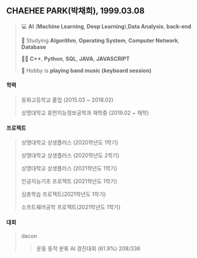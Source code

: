 ## CHAEHEE PARK(박채희), 1999.03.08
> 💻 **AI** (**Machine Learning**, **Deep Learning**),**Data Analysis**, **back-end**
> 
> 📝 Studying **Algorithm**, **Operating System**, **Computer Network**, **Database**
> 
> 👩‍💻 **C++**, **Python**, **SQL**, **JAVA**, **JAVASCRIPT**
> 
> 🎹  Hobby is **playing band music (keyboard session)**


#### 학력  
>동화고등학교 졸업 (2015.03 ~ 2018.02) 
>
>상명대학교 휴먼지능정보공학과 재학중 (2019.02 ~ 재학)



#### 프로젝트
>상명대학교 상생플러스 (2020학년도 1학기)
>
>상명대학교 상생플러스 (2020학년도 2학기)
>
>상명대학교 상생플러스 (2021학년도 1학기)
>
>인공지능기초 프로젝트 (2021학년도 1학기)
>
>심층학습 프로젝트(2021학년도 1학기)
>
>소프트웨어공학 프로젝트(2021학년도 1학기)


#### 대회
>dacon
>>운동 동작 분류 AI 경진대회 (61.9%) 208/336
